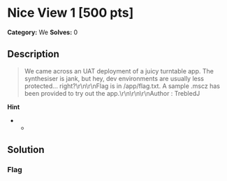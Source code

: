 # Nice View 1 [500 pts]

**Category:** We
**Solves:** 0

## Description
>We came across an UAT deployment of a juicy turntable app. The synthesiser is jank, but hey, dev environments are usually less protected... right?\r\n\r\nFlag is in /app/flag.txt. A sample .mscz has been provided to try out the app.\r\n\r\n\r\nAuthor : TrebledJ

**Hint**
* -

## Solution

### Flag

